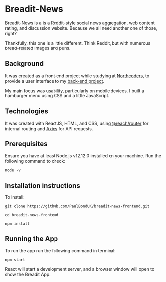 # Breadit-News

Breadit-News is a is a Reddit-style social news aggregation, web content rating, and discussion website. Because we all need another one of those, right?

Thankfully, this one is a little different. Think Reddit, but with numerous bread-related images and puns.

## Background

It was created as a front-end project while studying at [Northcoders](https://www.northcoders.com), to provide a user interface to my [back-end project](https://github.com/PaulBondUK/be-nc-news).

My main focus was usability, particularly on mobile devices. I built a hamburger menu using CSS and a little JavaScript.

## Technologies

It was created with ReactJS, HTML, and CSS, using [@reach/router](https://github.com/reach/router) for internal routing and [Axios](https://github.com/axios/axios) for API requests.

## Prerequisites

Ensure you have at least Node.js v12.12.0 installed on your machine. Run the following command to check:

```
node -v
```

## Installation instructions

To install:

```
git clone https://github.com/PaulBondUK/breadit-news-frontend.git

cd breadit-news-frontend

npm install
```

## Running the App

To run the app run the following command in terminal:

```
npm start
```

React will start a development server, and a browser window will open to show the Breadit App.
